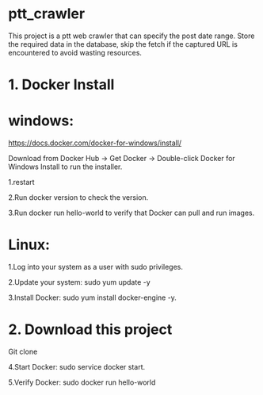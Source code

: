 # ptt_crawler

This project is a ptt web crawler that can specify the post date range.
Store the required data in the database, skip the fetch if the captured URL is encountered to avoid wasting resources.


# 1. Docker Install


# windows:
https://docs.docker.com/docker-for-windows/install/

Download from Docker Hub -> Get Docker -> Double-click Docker for Windows Install to run the installer.

1.restart

2.Run docker version to check the version.

3.Run docker run hello-world to verify that Docker can pull and run images.


# Linux:
1.Log into your system as a user with sudo privileges.

2.Update your system: sudo yum update -y

3.Install Docker: sudo yum install docker-engine -y.

# 2. Download this project
Git clone 

4.Start Docker: sudo service docker start.

5.Verify Docker: sudo docker run hello-world
